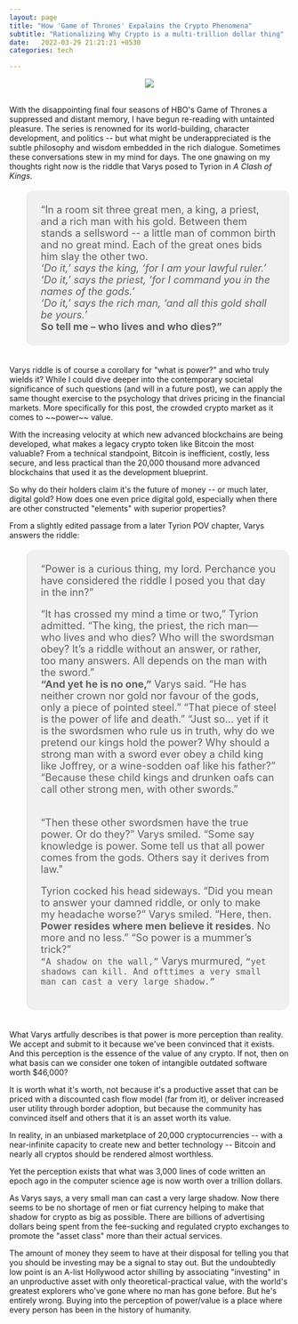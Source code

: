 ```yaml
---
layout: page
title: "How 'Game of Thrones' Expalains the Crypto Phenomena"
subtitle: "Rationalizing Why Crypto is a multi-trillion dollar thing"
date:   2022-03-29 21:21:21 +0530
categories: tech

---
```


<p align="center">
  <img align="center" src="https://preview.redd.it/byag8z8jyyx21.jpg?auto=webp&s=81c6a847a5cc8e50995d048ff8aa837b40762b24" style="max-height: 90%; max-width: 90%;">
</p> 

<br>
With the disappointing final four seasons of HBO's Game of Thrones a suppressed and distant memory, I have begun re-reading with untainted pleasure. The series is renowned for its world-building, character development, and politics -- but what might be underappreciated is the subtle philosophy and wisdom embedded in the rich dialogue. Sometimes these conversations stew in my mind for days. The one gnawing on my thoughts right now is the riddle that Varys posed to Tyrion in <i>A Clash of Kings</i>.

<blockquote style="background-color:rgba(235, 235, 235, 0.7); font-size:20px; text-align: left; padding:24px; letter-spacing: 0px; border-radius: 12px; font-size:18px; margin-bottom:35px; position: static; "> “In a room sit three great men, a king, a priest, and a rich man with his gold. Between them stands a sellsword -- a little man of common birth and no great mind. Each of the great ones bids him slay the other two.<br> <i>‘Do it,’ 
says the king, ‘for I am your lawful ruler.’<br> ‘Do it,’ says the priest, ‘for I command you in the names of the gods.’ 
<br>‘Do it,’ says the rich man, ‘and all this gold shall be yours.’</i> <b><br>So tell me – who lives and who dies?”</b></blockquote>
Varys riddle is of course a corollary for "what is power?" and who truly wields it? While I could dive deeper into the contemporary societal significance of such questions (and will in a future post), we can apply the same thought exercise to the psychology that drives pricing in the financial markets. More specifically for this post, the crowded crypto market as it comes to ~~power~~ value. 

With the increasing velocity at which new advanced blockchains are being developed, what makes a legacy crypto token like Bitcoin the most valuable? From a technical standpoint, Bitcoin is inefficient, costly, less secure, and less practical than the 20,000 thousand more advanced blockchains that used it as the development blueprint. 

So why do their holders claim it's the future of money -- or much later, digital gold? How does one even price digital gold, especially when there are other constructed "elements" with superior properties? 

From a slightly edited passage from a later Tyrion POV chapter, Varys answers the riddle:

<blockquote style="background-color:rgba(235, 235, 235, 0.7); font-size:20px; text-align: left; padding:24px; letter-spacing: 0px; border-radius: 15px; font-size:18px; margin-bottom:35px; position: static;">  “Power is a curious thing, my lord. Perchance you have considered the riddle I posed you that day in the inn?”


“It has crossed my mind a time or two,” Tyrion admitted. “The king, the priest, the rich man—who lives and who dies? Who will the swordsman obey? It’s a riddle without an answer, or rather, too many answers. All depends on the man with the sword.”
<br>
<b>“And yet he is no one,”</b> Varys said. “He has neither crown nor gold nor favour of the gods, only a piece of pointed steel.”
“That piece of steel is the power of life and death.”
“Just so… yet if it is the swordsmen who rule us in truth, why do we pretend our kings hold the power? Why should a strong man with a sword ever obey a child king like Joffrey, or a wine-sodden oaf like his father?”
“Because these child kings and drunken oafs can call other strong men, with other swords.”

<br>
“Then these other swordsmen have the true power. Or do they?” Varys smiled. “Some say knowledge is power. Some tell us that all power comes from the gods. Others say it derives from law."


Tyrion cocked his head sideways. “Did you mean to answer your damned riddle, or only to make my headache worse?”
Varys smiled. “Here, then. **Power resides where men believe it resides**. No more and no less.”
“So power is a mummer’s trick?”
<br>
`“A shadow on the wall,”` Varys murmured, `“yet shadows can kill. And ofttimes a very small man can cast a very large shadow.”`</blockquote>

What Varys artfully describes is that power is more perception than reality. We accept and submit to it because we've been convinced that it exists. And this perception is the essence of the value of any crypto. If not, then on what basis can we consider one token of intangible outdated software worth $46,000? 

It is worth what it's worth, not because it's a productive asset that can be priced with a discounted cash flow model (far from it), or deliver increased user utility through border adoption, but because the community has convinced itself and others that it is an asset worth its value. 

In reality, in an unbiased marketplace of 20,000 cryptocurrencies -- with a near-infinite capacity to create new and better technology -- Bitcoin and nearly all cryptos should be rendered almost worthless.

Yet the perception exists that what was 3,000 lines of code written an epoch ago in the computer science age is now worth over a trillion dollars.

As Varys says, a very small man can cast a very large shadow. Now there seems to be no shortage of men or fiat currency helping to make that shadow for crypto as big as possible. There are billions of advertising dollars being spent from the fee-sucking and regulated crypto exchanges to promote the "asset class" more than their actual services.

The amount of money they seem to have at their disposal for telling you that you should be investing may be a signal to stay out. But the undoubtedly low point is an A-list Hollywood actor shilling by associating "investing" in an unproductive asset with only theoretical-practical value, with the world's greatest explorers who've gone where no man has gone before. But he's entirely wrong. Buying into the perception of power/value is a place where every person has been in the history of humanity.
